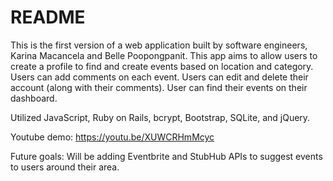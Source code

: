 # README

This is the first version of a web application built by software engineers, Karina Macancela and Belle Poopongpanit. This app aims to allow users to create a profile to find and create events based on location and category. Users can add comments on each event. Users can edit and delete their account (along with their comments). User can find their events on their dashboard. 

Utilized JavaScript, Ruby on Rails, bcrypt, Bootstrap, SQLite, and jQuery. 

Youtube demo: https://youtu.be/XUWCRHmMcyc

Future goals: Will be adding Eventbrite and StubHub APIs to suggest events to users around their area.
